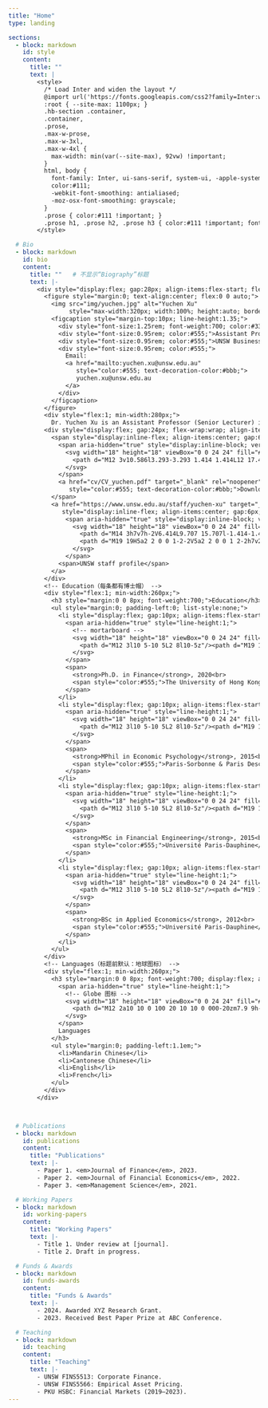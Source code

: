 ```yaml
---
title: "Home"
type: landing

sections:
  - block: markdown
    id: style
    content:
      title: ""
      text: |
        <style>
          /* Load Inter and widen the layout */
          @import url('https://fonts.googleapis.com/css2?family=Inter:wght@400;500;600;700&display=swap');
          :root { --site-max: 1100px; }
          .hb-section .container,
          .container,
          .prose,
          .max-w-prose,
          .max-w-3xl,
          .max-w-4xl {
            max-width: min(var(--site-max), 92vw) !important;
          }
          html, body {
            font-family: Inter, ui-sans-serif, system-ui, -apple-system, "Segoe UI", Roboto, "Helvetica Neue", Arial, sans-serif;
            color:#111;
            -webkit-font-smoothing: antialiased;
            -moz-osx-font-smoothing: grayscale;
          }
          .prose { color:#111 !important; }
          .prose h1, .prose h2, .prose h3 { color:#111 !important; font-weight:700; }
        </style>

  # Bio
  - block: markdown
    id: bio
    content:
      title: ""   # 不显示“Biography”标题
      text: |-
        <div style="display:flex; gap:28px; align-items:flex-start; flex-wrap:wrap;">
          <figure style="margin:0; text-align:center; flex:0 0 auto;">
            <img src="img/yuchen.jpg" alt="Yuchen Xu"
                 style="max-width:320px; width:100%; height:auto; border-radius:8px; display:block;">
            <figcaption style="margin-top:10px; line-height:1.35;">
              <div style="font-size:1.25rem; font-weight:700; color:#334155;">Yuchen XU</div>
              <div style="font-size:0.95rem; color:#555;">Assistant Professor in Finance</div>
              <div style="font-size:0.95rem; color:#555;">UNSW Business School</div>
              <div style="font-size:0.95rem; color:#555;">
                Email:
                <a href="mailto:yuchen.xu@unsw.edu.au"
                   style="color:#555; text-decoration-color:#bbb;">
                   yuchen.xu@unsw.edu.au
                </a>
              </div>
            </figcaption>
          </figure>
          <div style="flex:1; min-width:280px;">
            Dr. Yuchen Xu is an Assistant Professor (Senior Lecturer) in Finance at UNSW Business School. Previously, she was an Assistant Professor at Peking University HSBC Business School. Dr. Xu completed her undergraduate and postgraduate studies in Paris, where she received dual master's degrees in Financial Engineering (2014) and Economic Psychology (2015). After that, she obtained her Ph.D in Finance from the University of Hong Kong (2020). Her research interests span across quantitative financial history and empirical corporate finance. She places special emphasis on identifying the foundational factors that influence the enduring development of finance, in particular at its genesis. Her findings have been published in prestigious international journals, including the <strong><em>Journal of Finance</em></strong>, the <strong><em>Journal of Financial Economics</em></strong>, and <strong><em>Management Science</em></strong> among others.
          <div style="display:flex; gap:24px; flex-wrap:wrap; align-items:center; margin-top:16px;">
            <span style="display:inline-flex; align-items:center; gap:6px;">
              <span aria-hidden="true" style="display:inline-block; vertical-align:-0.15em;">
                <svg width="18" height="18" viewBox="0 0 24 24" fill="#444" xmlns="http://www.w3.org/2000/svg">
                  <path d="M12 3v10.586l3.293-3.293 1.414 1.414L12 17.414l-4.707-4.707 1.414-1.414L11 13.586V3h2zM5 19h14v2H5z"/>
                </svg>
              </span>
              <a href="cv/CV_yuchen.pdf" target="_blank" rel="noopener"
                 style="color:#555; text-decoration-color:#bbb;">Download my CV</a>
            </span>
            <a href="https://www.unsw.edu.au/staff/yuchen-xu" target="_blank" rel="noopener"
               style="display:inline-flex; align-items:center; gap:6px; color:#555; text-decoration-color:#bbb;">
                <span aria-hidden="true" style="display:inline-block; vertical-align:-0.15em;">
                  <svg width="18" height="18" viewBox="0 0 24 24" fill="#444" xmlns="http://www.w3.org/2000/svg">
                    <path d="M14 3h7v7h-2V6.414L9.707 15.707l-1.414-1.414L17.586 5H14V3z"/>
                    <path d="M19 19H5a2 2 0 0 1-2-2V5a2 2 0 0 1 2-2h7v2H5v12h12v-7h2v7a2 2 0 0 1-2 2z"/>
                  </svg>
                </span>
              <span>UNSW staff profile</span>
            </a>
          </div>
          <!-- Education（每条都有博士帽） -->
          <div style="flex:1; min-width:260px;">
            <h3 style="margin:0 0 8px; font-weight:700;">Education</h3>
            <ul style="margin:0; padding-left:0; list-style:none;">
              <li style="display:flex; gap:10px; align-items:flex-start; margin:0 0 10px;">
                <span aria-hidden="true" style="line-height:1;">
                  <!-- mortarboard -->
                  <svg width="18" height="18" viewBox="0 0 24 24" fill="#444" xmlns="http://www.w3.org/2000/svg">
                    <path d="M12 3l10 5-10 5L2 8l10-5z"/><path d="M19 11v3c0 3.3-3.58 6-7 6s-7-2.7-7-6v-3l7 3 7-3z"/>
                  </svg>
                </span>
                <span>
                  <strong>Ph.D. in Finance</strong>, 2020<br>
                  <span style="color:#555;">The University of Hong Kong</span>
                </span>
              </li>
              <li style="display:flex; gap:10px; align-items:flex-start; margin:0 0 10px;">
                <span aria-hidden="true" style="line-height:1;">
                  <svg width="18" height="18" viewBox="0 0 24 24" fill="#444" xmlns="http://www.w3.org/2000/svg">
                    <path d="M12 3l10 5-10 5L2 8l10-5z"/><path d="M19 11v3c0 3.3-3.58 6-7 6s-7-2.7-7-6v-3l7 3 7-3z"/>
                  </svg>
                </span>
                <span>
                  <strong>MPhil in Economic Psychology</strong>, 2015<br>
                  <span style="color:#555;">Paris-Sorbonne & Paris Descartes (joint)</span>
                </span>
              </li>
              <li style="display:flex; gap:10px; align-items:flex-start; margin:0 0 10px;">
                <span aria-hidden="true" style="line-height:1;">
                  <svg width="18" height="18" viewBox="0 0 24 24" fill="#444" xmlns="http://www.w3.org/2000/svg">
                    <path d="M12 3l10 5-10 5L2 8l10-5z"/><path d="M19 11v3c0 3.3-3.58 6-7 6s-7-2.7-7-6v-3l7 3 7-3z"/>
                  </svg>
                </span>
                <span>
                  <strong>MSc in Financial Engineering</strong>, 2015<br>
                  <span style="color:#555;">Université Paris-Dauphine</span>
                </span>
              </li>
              <li style="display:flex; gap:10px; align-items:flex-start; margin:0;">
                <span aria-hidden="true" style="line-height:1;">
                  <svg width="18" height="18" viewBox="0 0 24 24" fill="#444" xmlns="http://www.w3.org/2000/svg">
                    <path d="M12 3l10 5-10 5L2 8l10-5z"/><path d="M19 11v3c0 3.3-3.58 6-7 6s-7-2.7-7-6v-3l7 3 7-3z"/>
                  </svg>
                </span>
                <span>
                  <strong>BSc in Applied Economics</strong>, 2012<br>
                  <span style="color:#555;">Université Paris-Dauphine</span>
                </span>
              </li>
            </ul>
          </div>
          <!-- Languages（标题前默认：地球图标） -->
          <div style="flex:1; min-width:260px;">
            <h3 style="margin:0 0 8px; font-weight:700; display:flex; align-items:center; gap:8px;">
              <span aria-hidden="true" style="line-height:1;">
                <!-- Globe 图标 -->
                <svg width="18" height="18" viewBox="0 0 24 24" fill="#444" xmlns="http://www.w3.org/2000/svg">
                  <path d="M12 2a10 10 0 100 20 10 10 0 000-20zm7.9 9h-3.1a15.8 15.8 0 01-1.1-4.1A8 8 0 0119.9 11zM12 4a13.6 13.6 0 011.7 5h-3.4A13.6 13.6 0 0112 4zM8.3 6.9A15.7 15.7 0 007.2 11H4.1a8 8 0 014.2-4.1zM4.1 13h3.1c.2 1.4.6 2.8 1.1 4.1A8 8 0 014.1 13zM12 20a13.6 13.6 0 01-1.7-5h3.4A13.6 13.6 0 0112 20zm3.7-2.9c.5-1.3.9-2.7 1.1-4.1h3.1a8 8 0 01-4.2 4.1z"/>
                </svg>
              </span>
              Languages
            </h3>
            <ul style="margin:0; padding-left:1.1em;">
              <li>Mandarin Chinese</li>
              <li>Cantonese Chinese</li>
              <li>English</li>
              <li>French</li>
            </ul>
          </div>
        </div>



  # Publications
  - block: markdown
    id: publications
    content:
      title: "Publications"
      text: |-
        - Paper 1. <em>Journal of Finance</em>, 2023.  
        - Paper 2. <em>Journal of Financial Economics</em>, 2022.  
        - Paper 3. <em>Management Science</em>, 2021.  

  # Working Papers
  - block: markdown
    id: working-papers
    content:
      title: "Working Papers"
      text: |-
        - Title 1. Under review at [journal].  
        - Title 2. Draft in progress.  

  # Funds & Awards
  - block: markdown
    id: funds-awards
    content:
      title: "Funds & Awards"
      text: |-
        - 2024. Awarded XYZ Research Grant.  
        - 2023. Received Best Paper Prize at ABC Conference.  

  # Teaching
  - block: markdown
    id: teaching
    content:
      title: "Teaching"
      text: |-
        - UNSW FINS5513: Corporate Finance.  
        - UNSW FINS5566: Empirical Asset Pricing.  
        - PKU HSBC: Financial Markets (2019–2023).  
---
```

